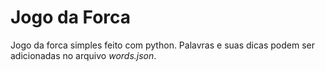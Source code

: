 # Jogo da Forca

Jogo da forca simples feito com python. Palavras e suas dicas podem ser adicionadas no arquivo *words.json*. 
